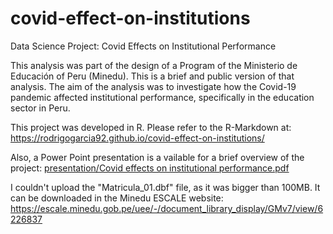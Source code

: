 # covid-effect-on-institutions
Data Science Project: Covid Effects on Institutional Performance

This analysis was part of the design of a Program of the Ministerio de Educación of Peru (Minedu). This is a brief and public version of that analysis.
The aim of the analysis was to investigate how the Covid-19 pandemic affected institutional performance, specifically in the education sector in Peru.

This project was developed in R.
Please refer to the R-Markdown at: https://rodrigogarcia92.github.io/covid-effect-on-institutions/

Also, a Power Point presentation is a vailable for a brief overview of the project: [presentation/Covid effects on institutional performance.pdf](https://github.com/rodrigogarcia92/covid-effect-on-institutions/blob/0cf31b205f65753435760506b9454119c698fe14/presentation/Covid%20effects%20on%20institutional%20performance.pdf)

I couldn't upload the "Matricula_01.dbf" file, as it was bigger than 100MB. It can be downloaded in the Minedu ESCALE website: https://escale.minedu.gob.pe/uee/-/document_library_display/GMv7/view/6226837
